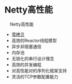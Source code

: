 

# Netty高性能  
&emsp; Netty高性能  

* [零拷贝](/docs/microService/communication/Netty/nettyZeroCopy.md)    
* 高效的Reactor线程模型 
* 异步非阻塞通信  
* 内存池
* 无锁化的串行设计理念  
* 高效的并发编程  
* 对高性能对的序列化框架支持
* 灵活的TCP参数配置能力


